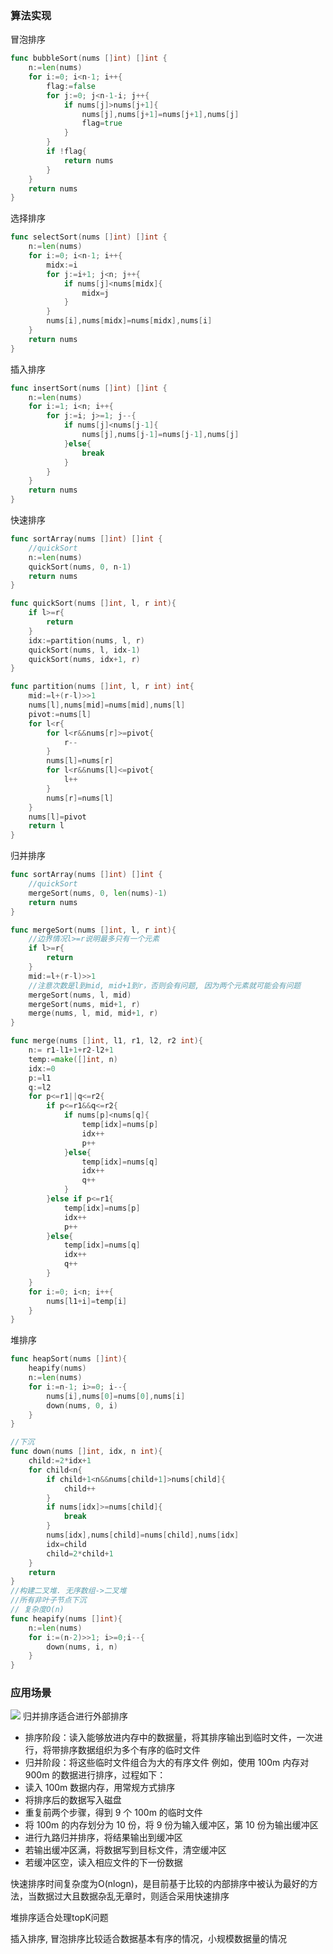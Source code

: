 ### 算法实现
冒泡排序
```go
func bubbleSort(nums []int) []int {
    n:=len(nums)
    for i:=0; i<n-1; i++{
        flag:=false
        for j:=0; j<n-1-i; j++{
            if nums[j]>nums[j+1]{
                nums[j],nums[j+1]=nums[j+1],nums[j]
                flag=true
            }
        }
        if !flag{
            return nums
        }
    }
    return nums
}
```
选择排序 
```go
func selectSort(nums []int) []int {
    n:=len(nums)
    for i:=0; i<n-1; i++{
        midx:=i
        for j:=i+1; j<n; j++{
            if nums[j]<nums[midx]{
                midx=j
            }
        }
        nums[i],nums[midx]=nums[midx],nums[i]
    }
    return nums
}
```
插入排序
```go
func insertSort(nums []int) []int {
    n:=len(nums)
    for i:=1; i<n; i++{
        for j:=i; j>=1; j--{
            if nums[j]<nums[j-1]{
                nums[j],nums[j-1]=nums[j-1],nums[j]
            }else{
                break
            }
        }
    }
    return nums
}
```
快速排序
```go
func sortArray(nums []int) []int {
    //quickSort
    n:=len(nums)
    quickSort(nums, 0, n-1)
    return nums
}

func quickSort(nums []int, l, r int){
    if l>=r{
        return 
    }
    idx:=partition(nums, l, r)
    quickSort(nums, l, idx-1)
    quickSort(nums, idx+1, r)
}

func partition(nums []int, l, r int) int{
    mid:=l+(r-l)>>1
    nums[l],nums[mid]=nums[mid],nums[l]
    pivot:=nums[l]
    for l<r{
        for l<r&&nums[r]>=pivot{
            r--
        }
        nums[l]=nums[r]
        for l<r&&nums[l]<=pivot{
            l++
        }
        nums[r]=nums[l]
    }
    nums[l]=pivot
    return l
}
```
归并排序
```go
func sortArray(nums []int) []int {
    //quickSort
    mergeSort(nums, 0, len(nums)-1)
    return nums
}

func mergeSort(nums []int, l, r int){
	//边界情况l>=r说明最多只有一个元素
    if l>=r{
        return 
    }
    mid:=l+(r-l)>>1
    //注意次数是l到mid, mid+1到r，否则会有问题, 因为两个元素就可能会有问题
    mergeSort(nums, l, mid)
    mergeSort(nums, mid+1, r)
    merge(nums, l, mid, mid+1, r)
}

func merge(nums []int, l1, r1, l2, r2 int){
    n:= r1-l1+1+r2-l2+1
    temp:=make([]int, n)
    idx:=0
    p:=l1
    q:=l2
    for p<=r1||q<=r2{
        if p<=r1&&q<=r2{
            if nums[p]<nums[q]{
                temp[idx]=nums[p]
                idx++
                p++
            }else{
                temp[idx]=nums[q]
                idx++
                q++
            }
        }else if p<=r1{
            temp[idx]=nums[p]
            idx++
            p++
        }else{
            temp[idx]=nums[q]
            idx++
            q++
        }
    }
    for i:=0; i<n; i++{
        nums[l1+i]=temp[i]
    }
}
```
堆排序
```go
func heapSort(nums []int){
    heapify(nums)
    n:=len(nums)
    for i:=n-1; i>=0; i--{
        nums[i],nums[0]=nums[0],nums[i]
        down(nums, 0, i)
    }
}

//下沉 
func down(nums []int, idx, n int){
    child:=2*idx+1
    for child<n{
        if child+1<n&&nums[child+1]>nums[child]{
            child++
        }
        if nums[idx]>=nums[child]{
            break
        }
        nums[idx],nums[child]=nums[child],nums[idx]
        idx=child
        child=2*child+1
    }
    return 
}
//构建二叉堆. 无序数组->二叉堆
//所有非叶子节点下沉
// 复杂度O(n)
func heapify(nums []int){
    n:=len(nums)
    for i:=(n-2)>>1; i>=0;i--{
        down(nums, i, n)
    } 
}
```
### 应用场景
![](Pasted%20image%2020240305181107.png)
归并排序适合进行外部排序
- 排序阶段：读入能够放进内存中的数据量，将其排序输出到临时文件，一次进行，将带排序数据组织为多个有序的临时文件
- 归并阶段：将这些临时文件组合为大的有序文件
例如，使用 100m 内存对 900m 的数据进行排序，过程如下：
- 读入 100m 数据内存，用常规方式排序
- 将排序后的数据写入磁盘
- 重复前两个步骤，得到 9 个 100m 的临时文件
- 将 100m 的内存划分为 10 份，将 9 份为输入缓冲区，第 10 份为输出缓冲区
- 进行九路归并排序，将结果输出到缓冲区
- 若输出缓冲区满，将数据写到目标文件，清空缓冲区
- 若缓冲区空，读入相应文件的下一份数据

快速排序时间复杂度为O(nlogn)，是目前基于比较的内部排序中被认为最好的方法，当数据过大且数据杂乱无章时，则适合采用快速排序

堆排序适合处理topK问题

插入排序, 冒泡排序比较适合数据基本有序的情况，小规模数据量的情况

  
